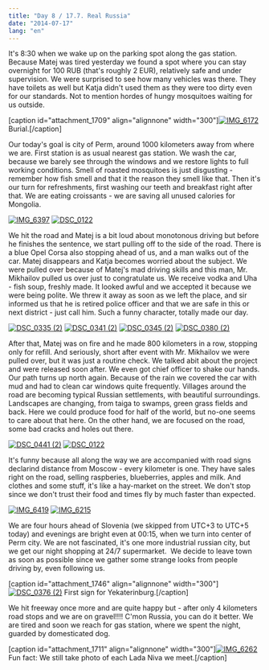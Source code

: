 ```yaml
---
title: "Day 8 / 17.7. Real Russia"
date: "2014-07-17"
lang: "en"
---
```


It's 8:30 when we wake up on the parking spot along the gas station. Because Matej was tired yesterday we found a spot where you can stay overnight for 100 RUB (that's roughly 2 EUR), relatively safe and under supervision. We were surprised to see how many vehicles was there. They have toilets as well but Katja didn't used them as they were too dirty even for our standards. Not to mention hordes of hungy mosquitoes waiting for us outside.

\[caption id="attachment\_1709" align="alignnone" width="300"\][![IMG_6172](images/IMG_6172-300x200.jpg)](http://gremovmongolijo.com/wp-content/uploads/2014/07/IMG_6172.jpg) Burial.\[/caption\]

Our today's goal is city of Perm, around 1000 kilometers away from where we are. First station is as usual nearest gas station. We wash the car, because we barely see through the windows and we restore lights to full working conditions. Smell of roasted mosquitoes is just disgusting - remember how fish smell and that it the reason they smell like that. Then it's our turn for refreshments, first washing our teeth and breakfast right after that. We are eating croissants - we are saving all unused calories for Mongolia.

[![IMG_6397](images/IMG_6397-300x200.jpg)](http://gremovmongolijo.com/wp-content/uploads/2014/07/IMG_6397.jpg) [![DSC_0122](images/DSC_0122-300x200.jpg)](http://gremovmongolijo.com/wp-content/uploads/2014/07/DSC_0122.jpg)

We hit the road and Matej is a bit loud about monotonous driving but before he finishes the sentence, we start pulling off to the side of the road. There is a blue Opel Corsa also stopping ahead of us, and a man walks out of the car. Matej disappears and Katja becomes worried about the subject. We were pulled over because of Matej's mad driving skills and this man, Mr. Mikhailov pulled us over just to congratulate us. We receive vodka and Uha - fish soup, freshly made. It looked awful and we accepted it because we were being polite. We threw it away as soon as we left the place, and sir informed us that he is retired police officer and that we are safe in this or next district - just call him. Such a funny character, totally made our day.

[![DSC_0335 (2)](images/DSC_0335-2-300x200.jpg)](http://gremovmongolijo.com/wp-content/uploads/2014/07/DSC_0335-2.jpg) [![DSC_0341 (2)](images/DSC_0341-2-300x200.jpg)](http://gremovmongolijo.com/wp-content/uploads/2014/07/DSC_0341-2.jpg) [![DSC_0345 (2)](images/DSC_0345-2-300x200.jpg)](http://gremovmongolijo.com/wp-content/uploads/2014/07/DSC_0345-2.jpg) [![DSC_0380 (2)](images/DSC_0380-2-300x200.jpg)](http://gremovmongolijo.com/wp-content/uploads/2014/07/DSC_0380-2.jpg)

After that, Matej was on fire and he made 800 kilometers in a row, stopping only for refill. And seriously, short after event with Mr. Mikhailov we were pulled over, but it was just a routine check. We talked abit about the project and were released soon after. We even got chief officer to shake our hands. Our path turns up north again. Because of the rain we covered the car with mud and had to clean car windows quite frequently. Villages around the road are becoming typical Russian settlements, with beautiful surroundings. Landscapes are changing, from taiga to swamps, green grass fields and back. Here we could produce food for half of the world, but no-one seems to care about that here. On the other hand, we are focused on the road, some bad cracks and holes out there.

[![DSC_0441 (2)](images/DSC_0441-2-300x200.jpg)](http://gremovmongolijo.com/wp-content/uploads/2014/07/DSC_0441-2.jpg) [![DSC_0122](images/DSC_0122-300x200.jpg)](http://gremovmongolijo.com/wp-content/uploads/2014/07/DSC_0122.jpg)

It's funny because all along the way we are accompanied with road signs declarind distance from Moscow - every kilometer is one. They have sales right on the road, selling raspberies, blueberries, apples and milk. And clothes and some stuff, it's like a hay-market on the street. We don't stop since we don't trust their food and times fly by much faster than expected.

[![IMG_6419](images/IMG_6419-300x200.jpg)](http://gremovmongolijo.com/wp-content/uploads/2014/07/IMG_6419.jpg) [![IMG_6215](images/IMG_6215-300x200.jpg)](http://gremovmongolijo.com/wp-content/uploads/2014/07/IMG_6215.jpg)

We are four hours ahead of Slovenia (we skipped from UTC+3 to UTC+5 today) and evenings are bright even at 00:15, when we turn into center of Perm city. We are not fascinated, it's one more industrial russian city, but we get our night shopping at 24/7 supermarket.  We decide to leave town as soon as possible since we gather some strange looks from people driving by, even following us.

\[caption id="attachment\_1746" align="alignnone" width="300"\][![DSC_0376 (2)](images/DSC_0376-2-300x200.jpg)](http://gremovmongolijo.com/wp-content/uploads/2014/07/DSC_0376-2.jpg) First sign for Yekaterinburg.\[/caption\]

We hit freeway once more and are quite happy but - after only 4 kilometers road stops and we are on gravel!!!! C'mon Russia, you can do it better. We are tired and soon we reach for gas station, where we spent the night, guarded by domesticated dog.

\[caption id="attachment\_1711" align="alignnone" width="300"\][![IMG_6262](images/IMG_6262-300x200.jpg)](http://gremovmongolijo.com/wp-content/uploads/2014/07/IMG_6262.jpg) Fun fact: We still take photo of each Lada Niva we meet.\[/caption\]
